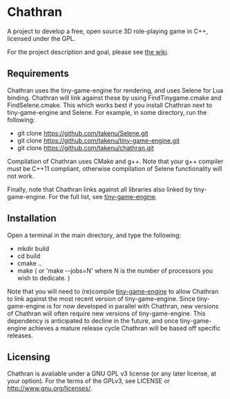 # Chathran

A project to develop a free, open source 3D role-playing game in C++, licensed under the GPL.

For the project description and goal, please see [the wiki](https://github.com/takenu/chathran/wiki/).

## Requirements

Chathran uses the tiny-game-engine for rendering, and uses Selene for
Lua binding. Chathran will link against these by using FindTinygame.cmake
and FindSelene.cmake. This which works best if you install Chathran next
to tiny-game-engine and Selene. For example, in some directory, run the
following:
* git clone https://github.com/takenu/Selene.git
* git clone https://github.com/takenu/tiny-game-engine.git
* git clone https://github.com/takenu/chathran.git

Compilation of Chathran uses CMake and g++. Note that your g++ compiler
must be C++11 compliant, otherwise compilation of Selene functionality
will not work.

Finally, note that Chathran links against all libraries also linked by
tiny-game-engine. For the full list, see [tiny-game-engine](https://github.com/takenu/tiny-game-engine.git).

## Installation

Open a terminal in the main directory, and type the following:
* mkdir build
* cd build
* cmake ..
* make ( or 'make --jobs=N' where N is the number of processors you wish to dedicate. )

Note that you will need to (re)compile [tiny-game-engine](https://github.com/takenu/tiny-game-engine.git) to allow Chathran
to link against the most recent version of tiny-game-engine. Since
tiny-game-engine is for now developed in parallel with Chathran, new versions of
Chathran will often require new versions of tiny-game-engine. This
dependency is anticipated to decline in the future, and once
tiny-game-engine achieves a mature release cycle Chathran will be based
off specific releases.

## Licensing

Chathran is available under a GNU GPL v3 license (or any later license, at
your option). For the terms of the GPLv3, see LICENSE or http://www.gnu.org/licenses/.

